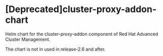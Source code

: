 # [Deprecated]cluster-proxy-addon-chart

Helm chart for the cluster-proxy-addon component of Red Hat Advanced Cluster Management.

The chart is not in used in release-2.6 and after.